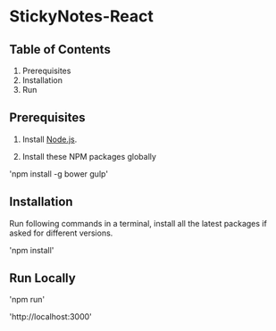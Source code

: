 # StickyNotes-React
## Table of Contents

1. Prerequisites
2. Installation
3. Run
## Prerequisites

1. Install [Node.js](https://nodejs.org/en/).

2. Install these NPM packages globally

'npm install -g bower gulp'
## Installation

Run following commands in a terminal, install all the latest packages if asked for different versions.

'npm install'
## Run Locally

'npm run'

'http://localhost:3000'
